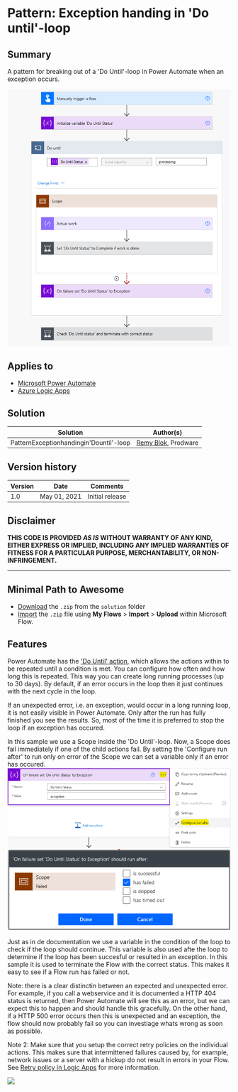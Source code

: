 # Pattern: Exception handing in 'Do until'-loop
## Summary

A pattern for breaking out of a 'Do Until'-loop in Power Automate when an exception occurs.

![picture of the flow](assets/flow.png)

## Applies to

* [Microsoft Power Automate](https://docs.microsoft.com/en-us/power-automate/getting-started)
* [Azure Logic Apps](https://docs.microsoft.com/en-us/azure/logic-apps/logic-apps-overview)

## Solution

Solution|Author(s)
--------|---------
PatternExceptionhandingin'Dountil'-loop | [Remy Blok](https://github.com/remyblok), Prodware

## Version history

Version|Date|Comments
-------|----|--------
1.0|May 01, 2021|Initial release

## Disclaimer

**THIS CODE IS PROVIDED *AS IS* WITHOUT WARRANTY OF ANY KIND, EITHER EXPRESS OR IMPLIED, INCLUDING ANY IMPLIED WARRANTIES OF FITNESS FOR A PARTICULAR PURPOSE, MERCHANTABILITY, OR NON-INFRINGEMENT.**

---

## Minimal Path to Awesome

* [Download](solution\PatternExceptionhandingin'Dountil'-loop.zip) the `.zip` from the `solution` folder
* [Import](https://flow.microsoft.com/en-us/blog/import-export-bap-packages/) the `.zip` file using **My Flows** > **Import** > **Upload** within Microsoft Flow.

## Features

Power Automate has the ['Do Until' action](https://docs.microsoft.com/en-us/azure/logic-apps/logic-apps-control-flow-loops#until-loop), which allows the actions within to be repeated until a condition is met. You can configure how often and how long this is repeated. This way you can create long running processes (up to 30 days). By default, if an error occurs in the loop then it just continues with the next cycle in the loop. 

If an unexpected error, i.e. an exception, would occur in a long running loop, it is not easily visible in Power Automate. Only after the run has fully finished you see the results. So, most of the time it is preferred to stop the loop if an exception has occured. 

In this sample we use a Scope inside the 'Do Until'-loop. Now, a Scope does fail immediately if one of the child actions fail. By setting the 'Configure run after' to run only on error of the Scope we can set a variable only if an error has occured.
![Go to Run After](assets/runAfter.png) 
![Go to Run After](assets/runAfterSettings.png)

Just as in de documentation we use a variable in the condition of the loop to check if the loop should continue. This variable is also used afte the loop to determine if the loop has been succesful or resulted in an exception. In this sample it is used to terminate the Flow with the correct status. This makes it easy to see if a Flow run has failed or not. 

Note: there is a clear distinctin between an expected and unexpected error. For example, if you call a webservice and it is documented a HTTP 404 status is returned, then Power Automate will see this as an error, but we can expect this to happen and should handle this gracefully. On the other hand, if a HTTP 500 error occurs then this is unexpected and an exception, the flow should now probably fail so you can investiage whats wrong as soon as possible.

Note 2: Make sure that you setup the correct retry policies on the individual actions. This makes sure that intermittened failures caused by, for example, network issues or a server with a hickup do not result in errors in your Flow. See [Retry policy in Logic Apps](https://docs.microsoft.com/en-us/azure/logic-apps/logic-apps-exception-handling) for more information.

<img src="https://telemetry.sharepointpnp.com/powerfx-samples/samples/readme-template" />
